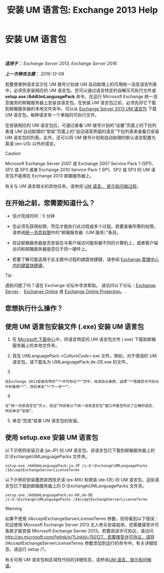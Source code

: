 ﻿---
title: '安装 UM 语言包: Exchange 2013 Help'
TOCTitle: 安装 UM 语言包
ms:assetid: ed14ffa5-c9b0-4367-b5da-564024b360ff
ms:mtpsurl: https://technet.microsoft.com/zh-cn/library/Dd876951(v=EXCHG.150)
ms:contentKeyID: 50491914
ms.date: 01/11/2018
mtps_version: v=EXCHG.150
ms.translationtype: HT
---

# 安装 UM 语言包

 

_**适用于：** Exchange Server 2013, Exchange Server 2016_

_**上一次修改主题：** 2016-12-09_

若要使某种语言显示在 UM 拨号计划或 UM 自动助理上的可用统一消息语言列表中，必须先安装相应的 UM 语言包。您可以通过语言特定的自解压可执行文件或 **setup.exe /AddUmLanguagePack** 命令，在运行 Microsoft Exchange 统一消息服务的邮箱服务器上安装该语言包。在安装 UM 语言包之前，必须先将它下载到邮箱服务器的本地文件夹中。可以从 [Exchange Server 2013 UM 语言包](http://go.microsoft.com/fwlink/p/?linkid=266542) 下载 UM 语言包。每种语言有一个单独的可执行文件。

在安装相应的 UM 语言包后，可通过查看 UM 拨号计划的“设置”页面上的下拉列表或 UM 自动助理的“常规”页面上的“自动语音界面的语言”下拉列表来查看已安装 UM 语言包的列表。此外，还可以将 UM 拨号计划和自动助理的默认语言配置为英语 (en-US) 以外的语言。

> [!CAUTION]  
> Microsoft Exchange Server 2007 或 Exchange 2007 Service Pack 1 (SP1)、SP2 或 SP3 或者 Exchange 2010 Service Pack 1 SP1、SP2 或 SP3 的 UM 语言包不能用在 Exchange 2013 邮箱服务器上。


有关与 UM 语言相关的其他任务，请参阅 [UM 语言、 提示和问候过程](um-languages-prompts-and-greetings-procedures-exchange-2013-help.md)。

## 在开始之前，您需要知道什么？

  - 估计完成时间：5 分钟

  - 您必须先获得权限，然后才能执行此过程或多个过程。若要查看所需的权限，请参阅[统一消息权限](unified-messaging-permissions-exchange-2013-help.md)中的“邮箱服务器（UM 服务）”条目。

  - 验证邮箱服务器是否安装在与客户端访问服务器不同的计算机上，或者客户端访问和邮箱服务器是否位于同一硬件上。

  - 若要了解可能适用于此主题中过程的键盘快捷键，请参阅 [Exchange 管理中心内的键盘快捷键](keyboard-shortcuts-in-the-exchange-admin-center-exchange-online-protection-help.md)。

> [!TIP]  
> 遇到问题了吗？请在 Exchange 论坛中寻求帮助。 请访问以下论坛：<a href="https://go.microsoft.com/fwlink/p/?linkid=60612">Exchange Server</a>、 <a href="https://go.microsoft.com/fwlink/p/?linkid=267542">Exchange Online</a> 或 <a href="https://go.microsoft.com/fwlink/p/?linkid=285351">Exchange Online Protection</a>。.


## 您想执行什么操作？

## 使用 UM 语言包安装文件 (.exe) 安装 UM 语言包

1.  在 [Microsoft 下载中心](https://go.microsoft.com/fwlink/p/?linkid=266542)中，将语言特定的 UM 语言包文件 (.exe) 下载到邮箱服务器上的本地文件夹。

2.  双击 UMLanguagePack.*\<CultureCode\>.exe* 文件。例如，对于德语的 UM 语言包，请下载名为 UMLanguagePack.de-DE.exe 的文件。

3.  
    
    在Exchange 2013安装向导的“**许可协议**”页中，阅读协议条款，选择“**我接受许可协议中的条款**”，然后单击“**下一步**”。

4.  
    
    在“统一消息语言包”页上，验证“将安装以下统一消息语言包”窗口中是否列出了正确的语言，然后单击“安装”。

5.  单击“完成”结束 UM 语言包的安装。

## 使用 setup.exe 安装 UM 语言包

以下示例将安装日语 (ja-JP) 的 UM 语言包，该语言包已下载到邮箱服务器上的 D:\\Exchange\\UMLanguagePacks 文件夹。

    setup.exe /AddUmLanguagePack:ja-JP /s:d:\Exchange\UMLanguagePacks /IAcceptExchangeServerLicenseTerms

以下示例将安装墨西哥西班牙语 (es-MX) 和德语 (de-DE) 的 UM 语言包，这些语言包已下载到邮箱服务器上的 D:\\Exchange\\UMLanguagePacks 文件夹。

    setup.exe /AddUmLanguagePack:es-MX,de-DE /s:d:\Exchange\UMLanguagePacks /IAcceptExchangeServerLicenseTerms

> [!WARNING]  
> 如果不使用 /IAcceptExchangeServerLicenseTerms 参数，则将看到以下错误：欢迎使用 Microsoft Exchange Server 2013 无人参与安装程序。您需要接受许可条款才能安装 Microsoft Exchange Server 2013。若要阅读许可协议，请访问 http://go.microsoft.com/fwlink/p/?LinkId=150127。若要接受许可协议，请将 /IAcceptExchangeServerLicenseTerms 参数添加到运行的命令中。有关详细信息，请运行 setup /?。


有关可用 UM 语言包和区域性代码的详细信息，请参阅[UM 语言、提示和问候语](um-languages-prompts-and-greetings-exchange-2013-help.md)。

